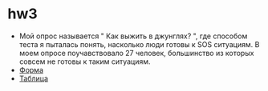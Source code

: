 # hw3
- Мой опрос называется " Как выжить в джунглях? ", где способом теста я пыталась понять, насколько люди готовы к  SOS ситуациям. В моем опросе поучавствовало 27 человек, большинство из которых совсем не готовы к таким ситуациям.
- [Форма](https://docs.google.com/forms/d/e/1FAIpQLSfx-U6zVanwRSmLrbMpUXB-gRShGEculiC3EVMVf4tiLHP3jA/viewform?usp=sf_link)
- [Таблица](https://docs.google.com/spreadsheets/d/1MUzJ3A6jIOUCLqXFm8yVf3hmuHVMwlo1gsbOvzfC7Wg/edit#gid=1103071318&fvid=1169611318N)
